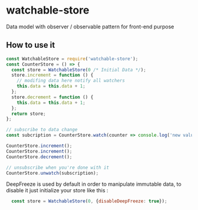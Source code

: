 # watchable-store

Data model with observer / observable pattern for front-end purpose

## How to use it

```javascript
const WatchableStore = require('watchable-store');
const CounterStore = () => {
  const store = WatchableStore(0 /* Initial Data */);
  store.increment = function () {
    // modifing data here notify all watchers
    this.data = this.data + 1;
  };
  store.decrement = function () {
    this.data = this.data + 1;
  };
  return store;
};

// subscribe to data change
const subcription = CounterStore.watch(counter => console.log('new value : ' + counter));

CounterStore.increment();
CounterStore.increment();
CounterStore.decrement();

// unsubscribe when you're done with it
CounterStore.unwatch(subscription);
```

DeepFreeze is used by default in order to manipulate immutable data, to disable it just initialize your store like this :
```javascript
  const store = WatchableStore(0, {disableDeepFreeze: true});
```
